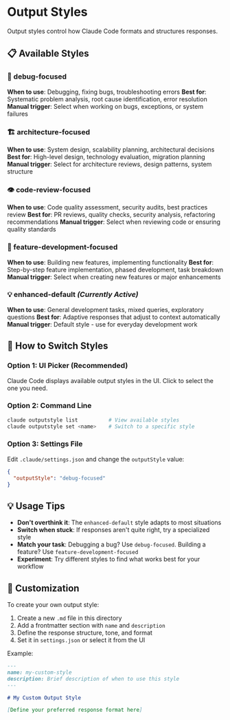 # Output Styles

Output styles control how Claude Code formats and structures responses.

## 📋 Available Styles

### 🐛 debug-focused
**When to use**: Debugging, fixing bugs, troubleshooting errors
**Best for**: Systematic problem analysis, root cause identification, error resolution
**Manual trigger**: Select when working on bugs, exceptions, or system failures

### 🏗️ architecture-focused
**When to use**: System design, scalability planning, architectural decisions
**Best for**: High-level design, technology evaluation, migration planning
**Manual trigger**: Select for architecture reviews, design patterns, system structure

### 👁️ code-review-focused
**When to use**: Code quality assessment, security audits, best practices review
**Best for**: PR reviews, quality checks, security analysis, refactoring recommendations
**Manual trigger**: Select when reviewing code or ensuring quality standards

### 🚀 feature-development-focused
**When to use**: Building new features, implementing functionality
**Best for**: Step-by-step feature implementation, phased development, task breakdown
**Manual trigger**: Select when creating new features or major enhancements

### 💡 enhanced-default *(Currently Active)*
**When to use**: General development tasks, mixed queries, exploratory questions
**Best for**: Adaptive responses that adjust to context automatically
**Manual trigger**: Default style - use for everyday development work

## 🎨 How to Switch Styles

### Option 1: UI Picker (Recommended)
Claude Code displays available output styles in the UI. Click to select the one you need.

### Option 2: Command Line
```bash
claude outputstyle list          # View available styles
claude outputstyle set <name>    # Switch to a specific style
```

### Option 3: Settings File
Edit `.claude/settings.json` and change the `outputStyle` value:
```json
{
  "outputStyle": "debug-focused"
}
```

## 💡 Usage Tips

- **Don't overthink it**: The `enhanced-default` style adapts to most situations
- **Switch when stuck**: If responses aren't quite right, try a specialized style
- **Match your task**: Debugging a bug? Use `debug-focused`. Building a feature? Use `feature-development-focused`
- **Experiment**: Try different styles to find what works best for your workflow

## 🔧 Customization

To create your own output style:

1. Create a new `.md` file in this directory
2. Add a frontmatter section with `name` and `description`
3. Define the response structure, tone, and format
4. Set it in `settings.json` or select it from the UI

Example:
```markdown
---
name: my-custom-style
description: Brief description of when to use this style
---

# My Custom Output Style

[Define your preferred response format here]
```